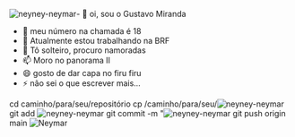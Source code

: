 ![neyney-neymar](https://github.com/user-attachments/assets/6a1df2e6-ba22-4aa6-bf60-99f5efd7c0e0)- 👋 oi, sou o Gustavo Miranda
- 👀 meu número na chamada é 18
- 🌱 Atualmente estou trabalhando na BRF
- 💞️ Tô solteiro, procuro namoradas
- 📫 Moro no panorama II
- 😄 gosto de dar capa no firu firu
- ⚡ não sei o que escrever mais...

<!---
GustavoMiranda2009/GustavoMiranda2009 is a ✨ special ✨ repository because its `README.md` (this file) appears on your GitHub profile.
You can click the Preview link to take a look at your changes.
--->

cd caminho/para/seu/repositório
cp /caminho/para/seu/![neyney-neymar](https://github.com/user-attachments/assets/02005e69-1215-437c-845d-5212fe541246)
git add ![neyney-neymar](https://github.com/user-attachments/assets/f1de1b2b-fe1e-4fc0-bf26-e98d1d968223)
git commit -m "![neyney-neymar](https://github.com/user-attachments/assets/8464ecfe-5def-46c4-b2a6-238e4177cbed)
git push origin main
![Neymar](![neyney-neymar](https://github.com/user-attachments/assets/f3aae057-1b6a-4a4b-b79e-7d92d559a115)
)

